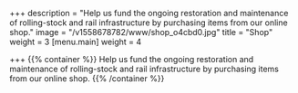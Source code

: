 +++
description = "Help us fund the ongoing restoration and maintenance of rolling-stock and rail infrastructure by purchasing items from our online shop."
image = "/v1558678782/www/shop_o4cbd0.jpg"
title = "Shop"
weight = 3
[menu.main]
weight = 4

+++
{{% container %}}
Help us fund the ongoing restoration and maintenance of rolling-stock and rail infrastructure by purchasing items from our online shop.
{{% /container %}}